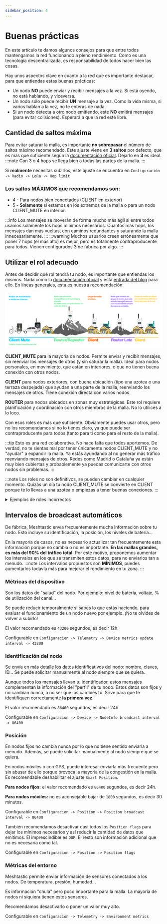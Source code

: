 ```yaml
---
sidebar_position: 4
---
```


# Buenas prácticas

En este artículo te damos algunos consejos para que entre todos mantengamos la red funcionando a pleno rendimiento. Como es una tecnología descentralizada, es responsabilidad de todos hacer bien las cosas.

Hay unos aspectos clave en cuanto a la red que es importante destacar, para que entiendas estas buenas prácticas:

- Un nodo **NO** puede enviar y recibir mensajes a la vez. Si está oyendo, no está hablando, y viceversa.
- Un nodo sólo puede recibir **UN** mensaje a la vez. Como la vida misma, si varios hablan a la vez, no te enteras de nada.
- Si un nodo detecta a otro nodo emitiendo, este **NO** emitirá mensajes (para evitar colisiones). Esperará a que la red esté libre.

## Cantidad de saltos máxima

Para evitar saturar la malla, es importante **no sobrepasar** el número de saltos máximo recomendado.
Este ajuste viene en **3 saltos** por defecto, que es más que suficiente según la [documentación oficial](https://meshtastic.org/docs/configuration/tips/#hop-count). Dejarlo en **3** es ideal.
:::note
Con 3 o 4 hops se llega bien a todas las partes de la malla.
:::

Si **realmente** necesitas subirlos, este ajuste se encuentra en `Configuración -> Radio -> LoRa -> Hop limit`

### Los saltos MÁXIMOS que recomendamos son:

- 4 - Para nodos bien conectados (CLIENT en exterior)
- 5 - **Solamente** si estamos en los extremos de la malla o para un nodo CLIENT_MUTE en interior.

:::info
Los mensajes se moverán de forma mucho más ágil si entre todos usamos solamente los hops mínimos necesarios. Cuantos más hops, los mensajes dan más vueltas, con caminos redundantes y saturando la malla innecesariamente.
:::
:::warning
Muchos usuarios creen erróneamente que poner 7 hops (el más alto) es mejor, pero es totalmente contraproducente para todos. Vienen configurados 3 de fábrica por algo.
:::

## Utilizar el rol adecuado

Antes de decidir qué rol tendrá tu nodo, es importante que entiendas los mismos. Nada como la [documentación oficial](https://meshtastic.org/docs/configuration/radio/device/#roles) y esta [entrada del blog](https://meshtastic.org/blog/choosing-the-right-device-role/) para ello. En líneas generales, esta es nuestra recomendación:

[![Meshtastic Roles](../static/img/Meshtastic_Roles.png)](../static/img/Meshtastic_Roles.png)

**CLIENT_MUTE** para la mayoría de nodos. Permite enviar y recibir mensajes, sin reenviar los mensajes de otros (y sin saturar la malla). Ideal para nodos personales, en movimiento, que están en interiores, o que no tienen buena conexión con otros nodos.

**CLIENT** para nodos exteriores, con buena ubicación (tipo una azotea o una terraza despejada) que ayudan a una parte de la malla, reenviando los mensajes de otros. Tiene conexión directa con varios nodos.

**ROUTER** para nodos ubicados en zonas muy estratégicas. Este rol requiere planificación y coordinación con otros miembros de la malla. No lo utilices a lo loco.

Con esos roles es más que suficiente. Obviamente puedes usar otros, pero no los recomendamos si no lo tienes claro, ya que puede ser contraproducente para todos (tanto para ti como para el resto de la malla).

:::tip
Esto es una red colaborativa. No hace falta que todos aportemos. De verdad, no te sientas mal por tener únicamente nodos CLIENT_MUTE y no "ayudar" a expandir la malla. Ya estás ayundando al no generar más tráfico reenviando mensajes de otros. Redes como Madrid o Cataluña ya están muy bien cubiertas y probablemente ya puedas comunicarte con otros nodos sin problemas.
:::

:::note
Los roles no son definitivos, se pueden cambiar en cualquier momento. Quizás un día tu nodo CLIENT_MUTE se convierte en CLIENT porque te lo llevas a una azotea o empiezas a tener buenas conexiones.
:::

<details>
<summary>Ejemplos de roles incorrectos</summary>

Un nodo REPEATER viene a ser lo mismo que un ROUTER, pero no aparece en la lista de nodos. Va oculto por la vida. Esto es una malla colaborativa, no es necesario estar en la sombra.

Asignar a un nodo CLIENT cuando no tiene buenas conexiones con otros nodos. Lo único que consigues es entorpecer a los pocos nodos que te oigan. Por ejemplo un nodo CLIENT bien ubicado en una azotea, con visión y conexión directa a un ROUTER, pero que no sirve a otros nodos. Este nodo, reenviando los mensajes que reciba del ROUTER, hace que ese ROUTER no escuche otros mensajes y no pueda enviar mensajes.

Un ROUTER en el tejado de casa (o en ubicaciones aún peores).

</details>

## Intervalos de broadcast automáticos

De fábrica, Meshtastic envía frecuentemente mucha información sobre tu nodo. Esto incluye su identificación, la posición, los niveles de batería...

En la mayoría de casos, no es necesario actualizar tan frecuentemente esta información porque no cambia o no es importante. **En las mallas grandes, es más del 90% del tráfico total.** Por este motivo, proponemos aumentar los intervalos en los que se transmiten estos datos, para no enviarlos tan a menudo.
:::note
Los intervalos propuestos son **MÍNIMOS**, puedes aumentarlos todavía más para mejorar el rendimiento en tu zona.
:::

### Métricas del dispositivo

Son los datos de "salud" del nodo. Por ejemplo: nivel de batería, voltaje, % de utilización del canal...

Se puede reducir temporalmente si sabes lo que estás haciendo, para evaluar el funcionamiento de un nodo nuevo por ejemplo. ¡No te olvides de volver a subirlo!

El valor recomendado es `43200` segundos, es decir 12h.

Configurable en `Configuracion -> Telemetry -> Device metrics update interval -> 43200`

### Identificación del nodo

Se envía en más detalle los datos identificativos del nodo: nombre, claves, ID... Se puede solicitar manualmente al nodo siempre que se quiera.

Aunque todos los mensajes llevan tu identificador, estos mensajes complementan la información del "perfil" de tu nodo. Estos datos son fijos y no cambian nunca, a no ser que los cambies tú. Sirve para que te identifiquen correctamente **la primera vez.**

El valor recomendado es `86400` segundos, es decir 24h.

Configurable en `Configuracion -> Device -> NodeInfo broadcast interval -> 86400`

### Posición

En nodos fijos no cambia nunca por lo que no tiene sentido enviarla a menudo. Además, se puede solicitar manualmente al nodo siempre que se quiera.

En nodos móviles o con GPS, puede interesar enviarla más frecuente pero sin abusar de ello porque provoca la mayoría de la congestión en la malla. Es recomendable deshabilitar el ajuste `Smart Position`.

**Para nodos fijos:** el valor recomendado es `86400` segundos, es decir 24h.

**Para nodos móviles:** no es aconsejable bajar de `1800` segundos, es decir 30 minutos.

Configurable en `Configuracion -> Position -> Position broadcast interval -> 86400`

También recomendamos desactivar casi todos los `Position flags` para dejar los mínimos necesarios y así reducir la cantidad de datos que emitimos. El imprescindible es `DOP`. El resto son información adicional que no es necesaria como tal.

Configurable en `Configuracion -> Position -> Position flags`

### Métricas del entorno

Meshtastic permite enviar información de sensores conectados a los nodos. De temperatura, presión, humedad...

Es información "chula" pero poco importante para la malla. La mayoría de nodos ni siquiera tienen estos sensores.

Recomendamos desactivarlo o poner un valor muy alto.

Configurable en `Configuracion -> Telemetry -> Environment metrics`

